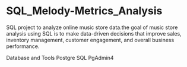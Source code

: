 # SQL_Melody-Metrics_Analysis

SQL project to analyze online music store data.the goal of music store analysis using SQL is to make data-driven decisions that improve sales, inventory management, customer engagement, and overall business performance.


Database and Tools
Postgre SQL
PgAdmin4



